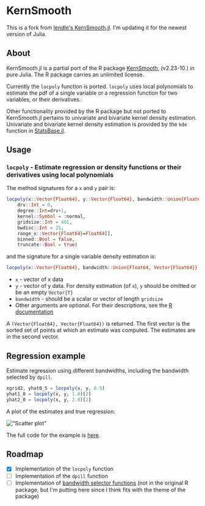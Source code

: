 # KernSmooth

This is a fork from [lendle's KernSmooth.jl](https://github.com/lendle/KernSmooth.jl). I'm updating it for the newest
version of Julia.

## About

KernSmooth.jl is a partial port of the R package [KernSmooth](http://cran.r-project.org/web/packages/KernSmooth/index.html), (v2.23-10.) in pure Julia.
The R package carries an unlimited license.

Currently the `locpoly` function is ported.
`locpoly` uses local polynomials to estimate the pdf of a single variable or a regression function for two variables, or their derivatives.
<!-- `dpill` provides a method to select a bandwidth for local linear regression. -->

Other functionality provided by the R package but not ported to KernSmooth.jl pertains to univariate and bivariate kernel density estimation.
Univariate and bivariate kernel density estimation is provided by the `kde` function in [StatsBase.jl](https://github.com/JuliaStats/StatsBase.jl/).

## Usage

### `locpoly` - Estimate regression or density functions or their derivatives using local polynomials

The method signatures for a `x` and `y` pair is:
```julia
locpoly(x::Vector{Float64}, y::Vector{Float64}, bandwidth::Union{Float64, Vector{Float64}};
    drv::Int = 0,
    degree::Int=drv+1,
    kernel::Symbol = :normal,
    gridsize::Int = 401,
    bwdisc::Int = 25,
    range_x::Vector{Float64}=Float64[],
    binned::Bool = false,
    truncate::Bool = true)
````

and the signature for a single variable density estimation is:

```julia
locpoly(x::Vector{Float64}, bandwidth::Union{Float64, Vector{Float64}};args...)
```

* `x` - vector of x data
* `y` - vector of y data. For density estimation (of `x`), `y` should be omitted or be an empty `Vector{T}`
* `bandwidth` - should be a scalar or vector of length `gridsize`
* Other arguments are optional. For their descriptions, see the [R documentation](https://stat.ethz.ch/R-manual/R-devel/library/KernSmooth/html/locpoly.html)

A `(Vector{Float64}, Vector{Float64})` is returned.  The first vector is the sorted set of points at which an estimate was computed. The estimates are in the second vector.

<!-- ### `dpill` - Direct plug-in method to select a bandwidth for local linear Gaussian kernel regression

The method signature
```julia
function dpill(x::Vector{Float64}, y::Vector{Float64};
               blockmax::Int = 5,
               divisor::Int = 20,
               trim::Float64 = 0.01,
               proptrun::Float64 = 0.05,
               gridsize::Int = 401,
               range_x::Vector{Float64} = Float64[],
               truncate = true)
```
* `x` - vector of x data
* `y` - vector of y data.
* Other arguments are optional. For their descriptions, see the [R documentation](https://stat.ethz.ch/R-manual/R-devel/library/KernSmooth/html/dpill.html) -->

## Regression example

Estimate regression using different bandwidths, including the bandwidth selected by `dpill`.

```julia
xgrid2, yhat0_5 = locpoly(x, y, 0.5)
yhat1_0 = locpoly(x, y, 1.0)[2]
yhat2_0 = locpoly(x, y, 2.0)[2]
```
<!-- file("scatter.png", height=400, width=600) -->
A plot of the estimates and true regression:

!["Scatter plot"](examples/scatter.png)

The full code for the example is [here](http://nbviewer.ipython.org/gist/lendle/9314892).

## Roadmap

- [X] Implementation of the `locpoly` function
- [ ] Implementation of the `dpill` function
- [ ] Implementation of [bandwidth selector functions](https://stat.ethz.ch/R-manual/R-devel/library/stats/html/bandwidth.html) (not in the original R package, but I'm putting here since I think fits with the theme of the package)
